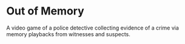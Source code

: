 # Out of Memory

A video game of a police detective collecting evidence of a crime via memory playbacks from witnesses and suspects.
